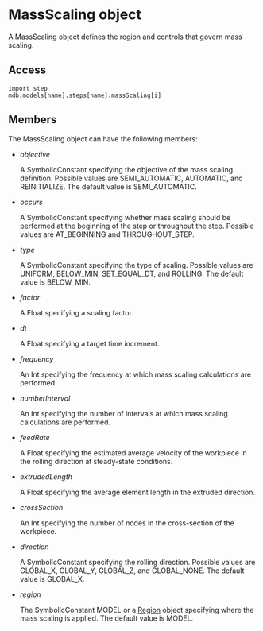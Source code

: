 # MassScaling object

A MassScaling object defines the region and controls that govern mass scaling.

## Access

```
import step
mdb.models[name].steps[name].massScaling[i]
```

## Members

The MassScaling object can have the following members:

- *objective*

  A SymbolicConstant specifying the objective of the mass scaling definition. Possible values are SEMI_AUTOMATIC, AUTOMATIC, and REINITIALIZE. The default value is SEMI_AUTOMATIC.

- *occurs*

  A SymbolicConstant specifying whether mass scaling should be performed at the beginning of the step or throughout the step. Possible values are AT_BEGINNING and THROUGHOUT_STEP.

- *type*

  A SymbolicConstant specifying the type of scaling. Possible values are UNIFORM, BELOW_MIN, SET_EQUAL_DT, and ROLLING. The default value is BELOW_MIN.

- *factor*

  A Float specifying a scaling factor.

- *dt*

  A Float specifying a target time increment.

- *frequency*

  An Int specifying the frequency at which mass scaling calculations are performed.

- *numberInterval*

  An Int specifying the number of intervals at which mass scaling calculations are performed.

- *feedRate*

  A Float specifying the estimated average velocity of the workpiece in the rolling direction at steady-state conditions.

- *extrudedLength*

  A Float specifying the average element length in the extruded direction.

- *crossSection*

  An Int specifying the number of nodes in the cross-section of the workpiece.

- *direction*

  A SymbolicConstant specifying the rolling direction. Possible values are GLOBAL_X, GLOBAL_Y, GLOBAL_Z, and GLOBAL_NONE. The default value is GLOBAL_X.

- *region*

  The SymbolicConstant MODEL or a [Region](https://help.3ds.com/2022/english/DSSIMULIA_Established/SIMACAEKERRefMap/simaker-c-regionpyc.htm?ContextScope=all) object specifying where the mass scaling is applied. The default value is MODEL.